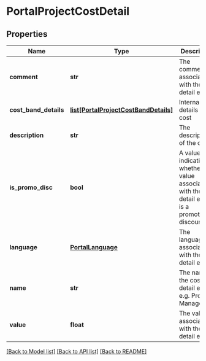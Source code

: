 # PortalProjectCostDetail

## Properties
Name | Type | Description | Notes
------------ | ------------- | ------------- | -------------
**comment** | **str** | The comment associated with the cost detail entry. | [optional] 
**cost_band_details** | [**list[PortalProjectCostBandDetails]**](PortalProjectCostBandDetails.md) | Internal details of the cost | [optional] 
**description** | **str** | The description of the cost | [optional] 
**is_promo_disc** | **bool** | A value indicating whether the value associated with the cost detail entry is a promotional discount. | [optional] 
**language** | [**PortalLanguage**](PortalLanguage.md) | The language associated with the cost detail entry. | [optional] 
**name** | **str** | The name of the cost detail entry, e.g. Project Management | [optional] 
**value** | **float** | The value associated with the cost detail entry. | [optional] 

[[Back to Model list]](../README.md#documentation-for-models) [[Back to API list]](../README.md#documentation-for-api-endpoints) [[Back to README]](../README.md)


